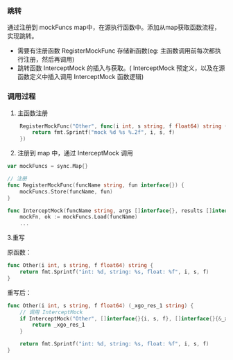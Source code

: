 ### 跳转
通过注册到 mockFuncs map中，在源执行函数中。添加从map获取函数流程，实现跳转。

- 需要有注册函数 RegisterMockFunc 存储新函数(eg: 主函数调用前每次都执行注册，然后再调用)
- 跳转函数 InterceptMock 的插入与获取。( InterceptMock 预定义，以及在源函数定义中插入调用 InterceptMock 函数逻辑)

### 调用过程
1. 主函数注册
```go
	RegisterMockFunc("Other", func(i int, s string, f float64) string {
		return fmt.Sprintf("mock %d %s %.2f", i, s, f)
	})
```
2. 注册到 map 中，通过 InterceptMock 调用
```go
var mockFuncs = sync.Map{}

// 注册
func RegisterMockFunc(funcName string, fun interface{}) {
	mockFuncs.Store(funcName, fun)
}

func InterceptMock(funcName string, args []interface{}, results []interface{}) bool {
	mockFn, ok := mockFuncs.Load(funcName)
	...
```
3.重写

原函数：
```go
func Other(i int, s string, f float64) string {
	return fmt.Sprintf("int: %d, string: %s, float: %f", i, s, f)
}
```
重写后：
```go
func Other(i int, s string, f float64) (_xgo_res_1 string) {
	// 调用 InterceptMock
	if InterceptMock("Other", []interface{}{i, s, f}, []interface{}{&_xgo_res_1}) {
		return _xgo_res_1
	}

	return fmt.Sprintf("int: %d, string: %s, float: %f", i, s, f)
}
```